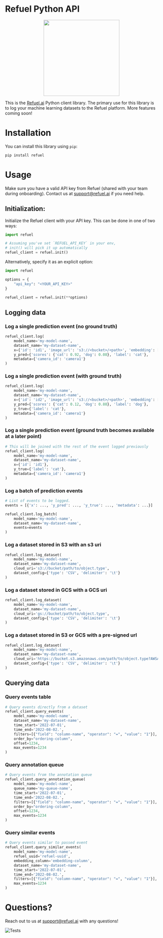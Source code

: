 # Refuel Python API

<p align="center"><img height="250" src="https://user-images.githubusercontent.com/1568137/172486199-f4eddb09-7c58-4841-8f3c-60f647079073.png"></p>

This is the [Refuel.ai](https://www.refuel.ai/) Python client library. The primary use for this library is to log your machine learning datasets to the Refuel platform. More features coming soon!

# Installation
You can install this library using `pip`:

```bash
pip install refuel
```

# Usage

Make sure you have a valid API key from Refuel (shared with your team during onboarding). Contact us at support@refuel.ai if you need help. 

## Initialization:

Initialize the Refuel client with your API key. This can be done in one of two ways:

```python
import refuel

# Assuming you've set `REFUEL_API_KEY` in your env,
# init() will pick it up automatically
refuel_client = refuel.init()
```

Alternatively, specify it as an explicit option:
```python
import refuel

options = {
    "api_key": "<YOUR_API_KEY>"
}

refuel_client = refuel.init(**options)
```

## Logging data

### Log a single prediction event (no ground truth)

```python
refuel_client.log(
    model_name='my-model-name',
    dataset_name='my-dataset-name',
    x={'id': 'id1', 'image_url': 's3://<bucket>/<path>', 'embedding': [0.42, -0.13, ...]},
    y_pred={'scores': {'cat': 0.92, 'dog': 0.08}, 'label': 'cat'},
    metadata={'camera_id': 'camera1'}
)
```

### Log a single prediction event (with ground truth)

```python
refuel_client.log(
    model_name='my-model-name',
    dataset_name='my-dataset-name',
    x={'id': 'id2', 'image_url': 's3://<bucket>/<path>', 'embedding': [0.35, -0.27, ...]},
    y_pred={'scores': {'cat': 0.12, 'dog': 0.88}, 'label': 'dog'},
    y_true={'label': 'cat'},
    metadata={'camera_id': 'camera1'}
)
```

### Log a single prediction event (ground truth becomes available at a later point)

```python
# This will be joined with the rest of the event logged previously
refuel_client.log(
    model_name='my-model-name',
    dataset_name='my-dataset-name',
    x={'id': 'id1'},
    y_true={'label': 'cat'},
    metadata={'camera_id': 'camera1'}
)
```

### Log a batch of prediction events

```python
# List of events to be logged. 
events = [{'x': ..., 'y_pred': ..., 'y_true': ..., 'metadata': ...}]

refuel_client.log_batch(
    model_name='my-model-name',
    dataset_name='my-dataset-name',
    events=events
)
```

### Log a dataset stored in S3 with an s3 uri

```python
refuel_client.log_dataset(
    model_name='my-model-name',
    dataset_name='my-dataset-name',
    cloud_uri='s3://bucket/path/to/object.type',
    dataset_config={'type': 'CSV', 'delimiter': '\t'}
)
```
### Log a dataset stored in GCS with a GCS uri

```python
refuel_client.log_dataset(
    model_name='my-model-name',
    dataset_name='my-dataset-name',
    cloud_uri='gs://bucket/path/to/object.type',
    dataset_config={'type': 'CSV', 'delimiter': '\t'}
)
```

### Log a dataset stored in S3 or GCS with a pre-signed url

```python
refuel_client.log_dataset(
    model_name='my-model-name',
    dataset_name='my-dataset-name',
    cloud_uri='https://bucket.s3.amazonaws.com/path/to/object.type?AWSAccessKeyId=1234&Signature=1234',
    dataset_config={'type': 'CSV', 'delimiter': '\t'}
)
```

## Querying data

### Query events table

```python
# Query events directly from a dataset
refuel_client.query_events(
    model_name='my-model-name',
    dataset_name='my-dataset-name',
    time_start='2022-07-01',
    time_end='2022-08-02.',
    filters=[{"field": "column-name", "operator": "=", "value": "1"}],
    order_by="ordering-column",
    offset=1234,
    max_events=1234
)
```

### Query annotation queue

```python
# Query events from the annotation queue
refuel_client.query_annotation_queue(
    model_name='my-model-name',
    queue_name='my-queue-name',
    time_start='2022-07-01',
    time_end='2022-08-02.',
    filters=[{"field": "column-name", "operator": "=", "value": "1"}],
    order_by="ordering-column",
    offset=1234,
    max_events=1234
)
```

### Query similar events

```python
# Query events similar to passed event
refuel_client.query_similar_events(
    model_name='my-model-name',
    refuel_uuid='refuel-uuid',
    embedding_column='embedding-column',
    dataset_name='my-dataset-name',
    time_start='2022-07-01',
    time_end='2022-08-02.',
    filters=[{"field": "column-name", "operator": "=", "value": "1"}],
    max_events=1234
)
```

# Questions?

Reach out to us at support@refuel.ai with any questions!

![Tests](https://github.com/refuel-ai/refuel-python/actions/workflows/test.yml/badge.svg)